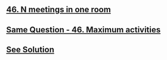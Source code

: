 <h2><a href="https://www.geeksforgeeks.org/problems/n-meetings-in-one-room-1587115620/1">46. N meetings in one room</a></h2>

<h2><a href="https://www.codingninjas.com/studio/problems/1062712?topList=striver-sde-sheet-problems&utm_source=striver&utm_medium=website">Same Question - 46. Maximum activities</a></h2>

<h2><a href="https://github.com/sanjay9616/Striver_180/tree/42_N_Meetings_In_One_Room">See Solution</a></h2>

